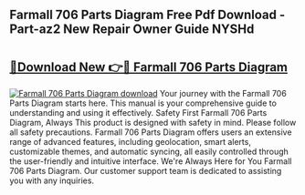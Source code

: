 ## Farmall 706 Parts Diagram Free Pdf Download - Part-az2 New Repair Owner Guide NYSHd

# <h2><a href="http://dfnvcp.blite.top/?on=Farmall+706+Parts+Diagram">🔗Download New 👉🔴 Farmall 706 Parts Diagram</a></h2>

[![Farmall 706 Parts Diagram download](https://i.imgur.com/lujVjoI.png)](http://dfnvcp.blite.top/?on=Farmall+706+Parts+Diagram)
Your journey with the Farmall 706 Parts Diagram starts here. This manual is your comprehensive guide to understanding and using it effectively. Safety First Farmall 706 Parts Diagram, Always This product is designed with safety in mind. Please follow all safety precautions. Farmall 706 Parts Diagram offers users an extensive range of advanced features, including geolocation, smart alerts, customizable themes, and automatic syncing, all easily controlled through the user-friendly and intuitive interface. We're Always Here for You Farmall 706 Parts Diagram. Our customer support team is dedicated to assisting you with any inquiries.
